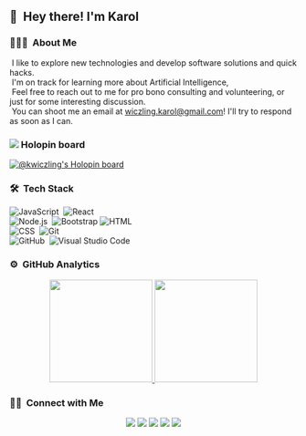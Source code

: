 ## 👋 &nbsp;Hey there! I'm Karol 



### 👨🏻‍💻 &nbsp;About Me

 &nbsp;I like to explore new technologies and develop software solutions and quick hacks.\
 &nbsp;I'm on track for learning more about Artificial Intelligence,\
 &nbsp;Feel free to reach out to me for pro bono consulting and volunteering, or just for some interesting discussion.\
 &nbsp;You can shoot me an email at wiczling.karol@gmail.com! I'll try to respond as soon as I can.

### <img src="https://www.holopin.io/_next/image?url=%2Fimages%2Flogo.png&w=16&q=75"/>  Holopin board 
[![@kwiczling's Holopin board](https://holopin.me/kwiczling)](https://holopin.io/@kwiczling)

### 🛠 &nbsp;Tech Stack

![JavaScript](https://img.shields.io/badge/-JavaScript-05122A?style=flat&logo=javascript)&nbsp;
![React](https://img.shields.io/badge/-React-05122A?style=flat&logo=react)&nbsp;\
![Node.js](https://img.shields.io/badge/-Node.js-05122A?style=flat&logo=node.js)&nbsp;
![Bootstrap](https://img.shields.io/badge/-Bootstrap-05122A?style=flat&logo=bootstrap&logoColor=563D7C)
![HTML](https://img.shields.io/badge/-HTML-05122A?style=flat&logo=HTML5)&nbsp;\
![CSS](https://img.shields.io/badge/-CSS-05122A?style=flat&logo=CSS3&logoColor=1572B6)&nbsp;
![Git](https://img.shields.io/badge/-Git-05122A?style=flat&logo=git)&nbsp;\
![GitHub](https://img.shields.io/badge/-GitHub-05122A?style=flat&logo=github)&nbsp;
![Visual Studio Code](https://img.shields.io/badge/-Visual%20Studio%20Code-05122A?style=flat&logo=visual-studio-code&logoColor=K-Wiczling)&nbsp;

### ⚙️ &nbsp;GitHub Analytics

<p align="center">
<a href="https://github.com/K-Wiczling">
  <img height="180em" src="https://github-readme-stats-eight-theta.vercel.app/api?username=K-Wiczling&show_icons=true&theme=algolia&include_all_commits=true&count_private=true"/>
  <img height="180em" src="https://github-readme-stats-eight-theta.vercel.app/api/top-langs/?username=K-Wiczling&layout=compact&langs_count=8&theme=algolia"/>
</a>
</p>

### 🤝🏻 &nbsp;Connect with Me

<p align="center">
<a href="https://k-wiczling.github.io/Website/html"><img src="https://img.shields.io/badge/-wiczling.karol-3423A6?style=flat&logo=Google-Chrome&logoColor=white"/></a>
<a href="https://www.linkedin.com/in/karol-wiczling/"><img src="https://img.shields.io/badge/-Karol%20Wiczling-0077B5?style=flat&logo=Linkedin&logoColor=white"/></a>
<a href="mailto:wiczling.karol@gmail.com"><img src="https://img.shields.io/badge/-wiczling.karol@gmail.com-D14836?style=flat&logo=Gmail&logoColor=white"/></a>
<a href="https://www.holopin.io/@kwiczling"><img src="https://img.shields.io/badge/Holopin-@kwiczling-green"/></a>
<a href="https://www.facebook.com/profile.php?id=100085371463610"><img src="https://img.shields.io/badge/-KarolWiczling-1877F2?style=flat&logo=Facebook&logoColor=white"/></a>

</p>


